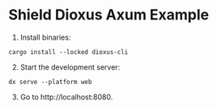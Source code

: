 # Shield Dioxus Axum Example

1. Install binaries:

```shell
cargo install --locked dioxus-cli
```

2. Start the development server:

```shell
dx serve --platform web
```

3. Go to http://localhost:8080.

